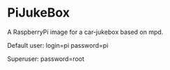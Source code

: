 # PiJukeBox
A RaspberryPi image for a car-jukebox based on mpd.

Default user:
login=pi
password=pi

Superuser:
password=root
